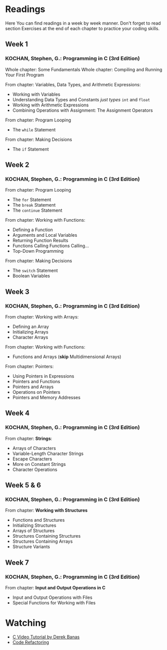 # Readings

Here You can find readings in a week by week manner.
Don't forget to read section Exercises at the end of each chapter to practice your coding skills.


## Week 1

### KOCHAN, Stephen, G.: Programming in C (3rd Edition)

Whole chapter: Some Fundamentals
Whole chapter: Compiling and Running Your First Program

From chapter: Variables, Data Types, and Arithmetic Expressions:
- Working with Variables
- Understanding Data Types and Constants *just types* `int` and `float`
- Working with Arithmetic Expressions
- Combining Operations with Assignment: The Assignment Operators

From chapter: Program Looping
- The `while` Statement

From chapter: Making Decisions
- The `if` Statement


## Week 2

### KOCHAN, Stephen, G.: Programming in C (3rd Edition)

From chapter: Program Looping
- The `for` Statement
- The `break` Statement
- The `continue` Statement

From chapter: Working with Functions:
- Defining a Function
- Arguments and Local Variables
- Returning Function Results
- Functions Calling Functions Calling...
- Top-Down Programming

From chapter: Making Decisions
- The `switch` Statement
- Boolean Variables


## Week 3

### KOCHAN, Stephen, G.: Programming in C (3rd Edition)

From chapter: Working with Arrays:
- Defining an Array
- Initializing Arrays
- Character Arrays

From chapter: Working with Functions:
- Functions and Arrays (__skip__ Multidimensional Arrays)

From chapter: Pointers:
- Using Pointers in Expressions
- Pointers and Functions
- Pointers and Arrays
- Operations on Pointers
- Pointers and Memory Addresses


## Week 4

### KOCHAN, Stephen, G.: Programming in C (3rd Edition)

From chapter: **Strings**:
- Arrays of Characters
- Variable-Length Character Strings
- Escape Characters
- More on Constant Strings
- Character Operations


## Week 5 & 6

### KOCHAN, Stephen, G.: Programming in C (3rd Edition)

From chapter: **Working with Structures**
- Functions and Structures
- Initializing Structures
- Arrays of Structures
- Structures Containing Structures
- Structures Containing Arrays
- Structure Variants


## Week 7

### KOCHAN, Stephen, G.: Programming in C (3rd Edition)

From chapter: **Input and Output Operations in C**
- Input and Output Operations with Files
- Special Functions for Working with Files


# Watching

- [C Video Tutorial by Derek Banas](https://www.youtube.com/watch?v=8Ib7nwc33uA&list=PLGLfVvz_LVvSaXCpKS395wbCcmsmgRea7)
- [Code Refactoring](https://www.youtube.com/watch?v=vhYK3pDUijk&list=PLGLfVvz_LVvSuz6NuHAzpM52qKM6bPlCV)
